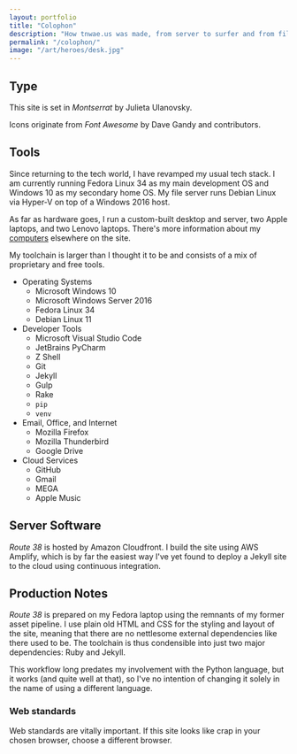 ```yaml
---
layout: portfolio
title: "Colophon"
description: "How tnwae.us was made, from server to surfer and from film grains to written posts. (Photo: Me)"
permalink: "/colophon/"
image: "/art/heroes/desk.jpg"
---
```


## Type

This site is set in _Montserrat_ by Julieta Ulanovsky.

Icons originate from _Font Awesome_ by Dave Gandy and contributors.

## Tools

Since returning to the tech world, I have revamped my usual tech stack.
I am currently running Fedora Linux 34 as my main development OS and Windows
10 as my secondary home OS.  My file server runs Debian Linux via Hyper-V
on top of a Windows 2016 host.

As far as hardware goes, I run a custom-built desktop and server, two Apple
laptops, and two Lenovo laptops.  There's more information about my
[computers](/computers) elsewhere on the site.

My toolchain is larger than I thought it to be and consists of a mix of
proprietary and free tools.

<ul class='chain-columnar2'>
  <li>Operating Systems
    <ul>
      <li>Microsoft Windows 10</li>
      <li>Microsoft Windows Server 2016</li>
      <li>Fedora Linux 34</li>
      <li>Debian Linux 11</li>
    </ul>
  </li>
  <li>Developer Tools
    <ul>
      <li>Microsoft Visual Studio Code</li>
      <li>JetBrains PyCharm</li>
      <li>Z Shell</li>
      <li>Git</li>
      <li>Jekyll</li>
      <li>Gulp</li>
      <li>Rake</li>
      <li><code>pip</code></li>
      <li><code>venv</code></li>
    </ul>
  </li>
  <li>Email, Office, and Internet
    <ul>
      <li>Mozilla Firefox</li>
      <li>Mozilla Thunderbird</li>
      <li>Google Drive</li>
    </ul>
  </li>
  <li>Cloud Services
    <ul>
      <li>GitHub</li>
      <li>Gmail</li>
      <li>MEGA</li>
      <li>Apple Music</li>
    </ul>
  </li>
</ul>

## Server Software

_Route 38_ is hosted by Amazon Cloudfront.  I build the site using AWS Amplify,
which is by far the easiest way I've yet found to deploy a Jekyll site to the
cloud using continuous integration.

## Production Notes

_Route 38_ is prepared on my Fedora laptop using the remnants of my former
asset pipeline.  I use plain old HTML and CSS for the styling and layout
of the site, meaning that there are no nettlesome external dependencies like
there used to be.  The toolchain is thus condensible into just two major
dependencies: Ruby and Jekyll.

This workflow long predates my involvement with the Python language, but it
works (and quite well at that), so I've no intention of changing it solely in
the name of using a different language.

### Web standards

Web standards are vitally important.  If this site looks like crap in your
chosen browser, choose a different browser.
